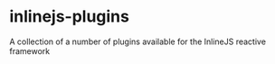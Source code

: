 # inlinejs-plugins
A collection of a number of plugins available for the InlineJS reactive framework
